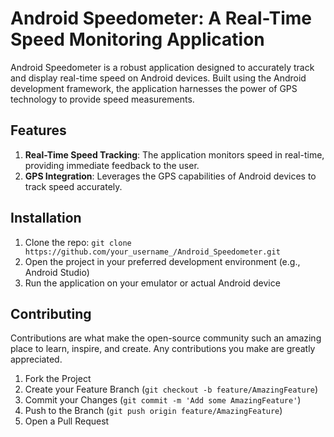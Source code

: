 # Android Speedometer: A Real-Time Speed Monitoring Application

Android Speedometer is a robust application designed to accurately track and display real-time speed on Android devices. Built using the Android development framework, the application harnesses the power of GPS technology to provide speed measurements.

## Features

1. **Real-Time Speed Tracking**: The application monitors speed in real-time, providing immediate feedback to the user.
2. **GPS Integration**: Leverages the GPS capabilities of Android devices to track speed accurately.

## Installation

1. Clone the repo: `git clone https://github.com/your_username_/Android_Speedometer.git`
2. Open the project in your preferred development environment (e.g., Android Studio)
3. Run the application on your emulator or actual Android device

## Contributing

Contributions are what make the open-source community such an amazing place to learn, inspire, and create. Any contributions you make are greatly appreciated.

1. Fork the Project
2. Create your Feature Branch (`git checkout -b feature/AmazingFeature`)
3. Commit your Changes (`git commit -m 'Add some AmazingFeature'`)
4. Push to the Branch (`git push origin feature/AmazingFeature`)
5. Open a Pull Request
